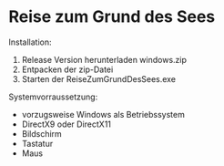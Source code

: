 ﻿# Reise zum Grund des Sees

Installation:

1. Release Version herunterladen windows.zip
2. Entpacken der zip-Datei
3. Starten der ReiseZumGrundDesSees.exe

Systemvorraussetzung:

- vorzugsweise Windows als Betriebssystem
- DirectX9 oder DirectX11
- Bildschirm
- Tastatur
- Maus